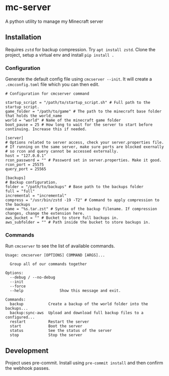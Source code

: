 # mc-server
A python utility to manage my Minecraft server


## Installation
Requires `zstd` for backup compression. Try `apt install zstd`.
Clone the project, setup a virtual env and install `pip install .`

### Configuration
Generate the default config file using `cmcserver --init`. It will create a `.cmcconfig.toml` file which you can then edit.

```
# Configuration for cmcserver command

startup_script = "/path/to/startup_script.sh" # Full path to the startup script.
game_folder = "/path/to/game" # The path to the minecraft base folder that holds the world_name
world = "world" # Name of the minecraft game folder
boot_pause = 25 # How long to wait for the server to start before continuing. Increase this if needed.

[server]
# Options related to server access, check your server.properties file.
# If running on the same server, make sure ports are blocked exernally
# so rcon and query cannot be accessed externally.
host = "127.0.0.1"
rcon_password = "" # Password set in server.properties. Make it good.
rcon_port = 25575
query_port = 25565

[backups]
# Backup configuration.
folder = "/path/to/backups" # Base path to the backups folder
full = "full"
incremental = "incremental"
compress = "/usr/bin/zstd -19 -T2" # Command to apply compression to the backups
name = "%s.tar.zst" # Syntax of the backup filename. If compression changes, change the extension here.
aws_bucket = "" # Bucket to store full backups in.
aws_subfolder = "" # Path inside the bucket to store backups in.
```

### Commands
Run `cmcserver` to see the list of available commands.

```
Usage: cmcserver [OPTIONS] COMMAND [ARGS]...

  Group all of our commands together

Options:
  --debug / --no-debug
  --init
  --force
  --help                Show this message and exit.

Commands:
  backup           Create a backup of the world folder into the backups...
  backup:sync-aws  Upload and download full backup files to a configured...
  restart          Restart the server
  start            Boot the server
  status           See the status of the server
  stop             Stop the server
```

## Development
Project uses pre-commit. Install using `pre-commit install` and then confirm the webhook passes.
